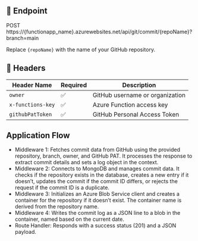 ## 🔗 Endpoint
POST https://{functionapp_name}.azurewebsites.net/api/git/commit/{repoName}?branch=main

Replace `{repoName}` with the name of your GitHub repository.

## 🧾 Headers

| Header Name        | Required | Description                     |
|--------------------|----------|---------------------------------|
| `owner`            | ✅       | GitHub username or organization |
| `x-functions-key`  | ✅       | Azure Function access key       | 
| `githubPatToken`   | ✅       | GitHub Personal Access Token    | 

## Application Flow

- Middleware 1: Fetches commit data from GitHub using the provided repository, branch, owner, and GitHub PAT. It processes the response to extract commit details and sets a log object in the context.
- Middleware 2: Connects to MongoDB and manages commit data. It checks if the repository exists in the database, creates a new entry if it doesn’t, updates the commit if the commit ID differs, or rejects the request if the commit ID is a duplicate.
- Middleware 3: Initializes an Azure Blob Service client and creates a container for the repository if it doesn’t exist. The container name is derived from the repository name.
- Middleware 4: Writes the commit log as a JSON line to a blob in the container, named based on the current date.
- Route Handler: Responds with a success status (201) and a JSON payload.
